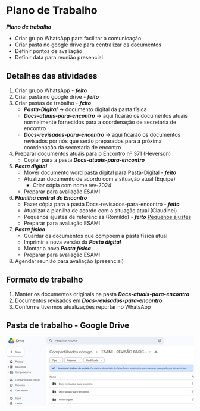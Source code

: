 # Plano de Trabalho

***Plano de trabalho***

- Criar grupo WhatsApp para facilitar a comunicação
- Criar pasta no google drive para centralizar os documentos
- Definir pontos de avaliação
- Definir data para reunião presencial

## Detalhes das atividades

1. Criar grupo WhatsApp - ***feito***
2. Criar pasta no google drive - ***feito***
3. Criar pastas de trabalho - ***feito***
    - ***Pasta-Digital*** -> documento digital da pasta física
    - ***Docs-atuais-para-encontro*** -> aqui ficarão os documentos atuais normalmente fornecidos para a coordenação de secretaria de encontro
    - ***Docs-revisados-para-encontro*** -> aqui ficarão os documentos revisados por nós que serão preparados para a próxima coordenação da secretaria de encontro
4. Preparar documentos atuais para o Encontro nº 371 (Heverson)
    - Copiar para a pasta ***Docs-atuais-para-encontro***
5. ***Pasta digital***
    - Mover documento word pasta digital para Pasta-Digital - ***feito***
    - Atualizar documento de acordo com a situação atual (Equipe)
        - Criar cópia com nome rev-2024
    - Preparar para avaliação ESAMI
6. ***Planilha central do Encontro***
    - Fazer cópia para a pasta Docs-revisados-para-encontro - ***feito***
    - Atualizar a planilha de acordo com a situação atual (Claudinei)
    - Pequenos ajustes de referências (Romildo) - ***feito*** [Pequenos ajustes](Ajustes-Anexo-66.md)
    - Preparar para avaliação ESAMI
7. ***Pasta física***
    - Guardar os documentos que compoem a pasta física atual
    - Imprimir a nova versão da ***Pasta digital***
    - Montar a nova ***Pasta física***
    - Preparar para avaliação ESAMI
8. Agendar reunião para avaliação (presencial)

## Formato de trabalho

1. Manter os documentos originais na pasta ***Docs-atuais-para-encontro***
2. Documentos revisados em ***Docs-revisados-para-encontro***
3. Conforme tivermos atualizações reportar no WhatsApp

## Pasta de trabalho - Google Drive

![Pasta compartilhada no Google Drive!](./imagens/pasta-de-trabalho.png)
